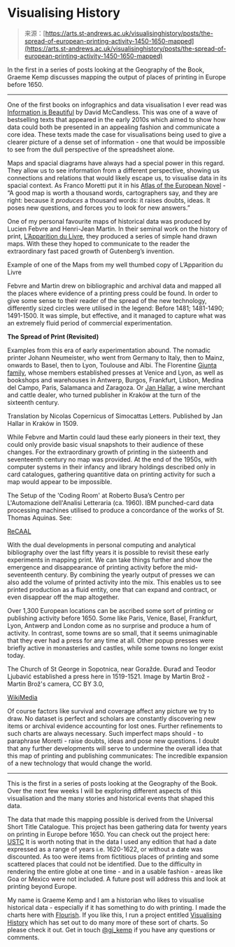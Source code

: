 <!--yml
category: 未分类
date: 2024-05-27 14:39:14
-->

# Visualising History

> 来源：[https://arts.st-andrews.ac.uk/visualisinghistory/posts/the-spread-of-european-printing-activity-1450-1650-mapped](https://arts.st-andrews.ac.uk/visualisinghistory/posts/the-spread-of-european-printing-activity-1450-1650-mapped)

In the first in a series of posts looking at the Geography of the Book, Graeme Kemp discusses mapping the output of places of printing in Europe before 1650.

* * *

One of the first books on infographics and data visualisation I ever read was [Information is Beautiful](https://books.google.co.uk/books?id=txlTrsIsV1UC&printsec=frontcover&dq=information+is+beautiful&hl=en&sa=X&ved=0ahUKEwigwJCdgYfqAhWYQEEAHdodDrsQ6AEIMjAB) by David McCandless. This was one of a wave of bestselling texts that appeared in the early 2010s which aimed to show how data could both be presented in an appealing fashion and communicate a core idea. These texts made the case for visualisations being used to give a clearer picture of a dense set of information - one that would be impossible to see from the dull perspective of the spreadsheet alone.

Maps and spacial diagrams have always had a special power in this regard. They allow us to see information from a different perspective, showing us connections and relations that would likely escape us, to visualise data in its spacial context. As Franco Moretti put it in his [Atlas of the European Novel](https://books.google.co.uk/books/about/Atlas_of_the_European_Novel_1800_1900.html?id=ja2MUXS_YQUC) - “A good map is worth a thousand words, cartographers say, and they are right: because it *produces* a thousand words: it raises doubts, ideas. It poses new questions, and forces you to look for new answers.”

One of my personal favourite maps of historical data was produced by Lucien Febvre and Henri-Jean Martin. In their seminal work on the history of print, [L’Apparition du Livre](https://books.google.co.uk/books?id=4Z-CabpN1UwC), they produced a series of simple hand drawn maps. With these they hoped to communicate to the reader the extraordinary fast paced growth of Gutenberg’s invention.

Example of one of the Maps from my well thumbed copy of L’Apparition du Livre

Febvre and Martin drew on bibliographic and archival data and mapped all the places where evidence of a printing press could be found. In order to give some sense to their reader of the spread of the new technology, differently sized circles were utilised in the legend: Before 1481; 1481-1490; 1491-1500\. It was simple, but effective, and it managed to capture what was an extremely fluid period of commercial experimentation.

**The Spread of Print (Revisited)**

Examples from this era of early experimentation abound. The nomadic printer Johann Neumeister, who went from Germany to Italy, then to Mainz, onwards to Basel, then to Lyon, Toulouse and Albi. The Florentine [Giunta family](https://en.wikipedia.org/wiki/Giunti_(printers)), whose members established presses at Venice and Lyon, as well as bookshops and warehouses in Antwerp, Burgos, Frankfurt, Lisbon, Medina del Campo, Paris, Salamanca and Zaragoza. Or [Jan Hallar](https://en.wikipedia.org/wiki/Johann_Haller), a wine merchant and cattle dealer, who turned publisher in Kraków at the turn of the sixteenth century.

Translation by Nicolas Copernicus of Simocattas Letters. Published by Jan Hallar in Kraków in 1509.

While Febvre and Martin could laud these early pioneers in their text, they could only provide basic visual snapshots to their audience of these changes. For the extraordinary growth of printing in the sixteenth and seventeenth century no map was provided. At the end of the 1950s, with computer systems in their infancy and library holdings described only in card catalogues, gathering quantitive data on printing activity for such a map would appear to be impossible.

The Setup of the 'Coding Room' at Roberto Busa’s Centro per L'Automazione dell'Analisi Letteraria (ca. 1960). IBM punched-card data processing machines utilised to produce a concordance of the works of St. Thomas Aquinas. See:

[ReCAAL](http://www.recaal.org/)

With the dual developments in personal computing and analytical bibliography over the last fifty years it is possible to revisit these early experiments in mapping print. We can take things further and show the emergence and disappearance of printing activity before the mid-seventeenth century. By combining the yearly output of presses we can also add the volume of printed activity into the mix. This enables us to see printed production as a fluid entity, one that can expand and contract, or even disappear off the map altogether.

Over 1,300 European locations can be ascribed some sort of printing or publishing activity before 1650\. Some like Paris, Venice, Basel, Frankfurt, Lyon, Antwerp and London come as no surprise and produce a hum of activity. In contrast, some towns are so small, that it seems unimaginable that they ever had a press for any time at all. Other popup presses were briefly active in monasteries and castles, while some towns no longer exist today.

The Church of St George in Sopotnica, near Goražde. Đurađ and Teodor Ljubavić established a press here in 1519-1521\. Image by Martin Brož - Martin Brož's camera, CC BY 3.0,

[WikiMedia](https://commons.wikimedia.org/w/index.php?curid=19791674)

Of course factors like survival and coverage affect any picture we try to draw. No dataset is perfect and scholars are constantly discovering new items or archival evidence accounting for lost ones. Further refinements to such charts are always necessary. Such imperfect maps should - to paraphrase Moretti - raise doubts, ideas and pose new questions. I doubt that any further developments will serve to undermine the overall idea that this map of printing and publishing communicates: The incredible expansion of a new technology that would change the world.

* * *

This is the first in a series of posts looking at the Geography of the Book. Over the next few weeks I will be exploring different aspects of this visualisation and the many stories and historical events that shaped this data.

The data that made this mapping possible is derived from the Universal Short Title Catalogue. This project has been gathering data for twenty years on printing in Europe before 1650\. You can check out the project here: [USTC](https://www.ustc.ac.uk/) It is worth noting that in the data I used any edition that had a date expressed as a range of years i.e. 1620-1622, or without a date was discounted. As too were items from fictitious places of printing and some scattered places that could not be identified. Due to the difficulty in rendering the entire globe at one time - and in a usable fashion - areas like Goa or Mexico were not included. A future post will address this and look at printing beyond Europe.

My name is Graeme Kemp and I am a historian who likes to visualise historical data - especially if it has something to do with printing. I made the charts here with [Flourish](https://flourish.studio/). If you like this, I run a project entitled [Visualising History](https://www.visualisinghistory.org/) which has set out to do many more of these sort of charts. So please check it out. Get in touch [@gj_kemp](https://twitter.com/gj_kemp) if you have any questions or comments.